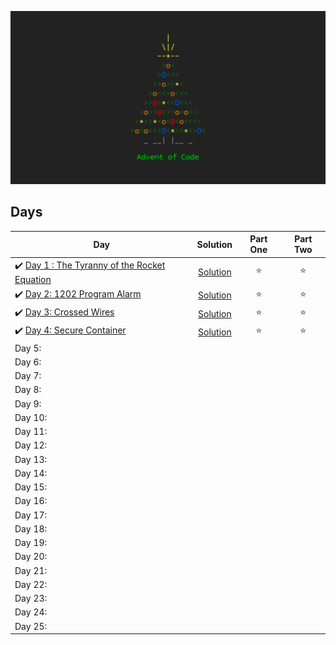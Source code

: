 ![This is the time](aoc.png)

## Days

| Day  | Solution | Part One | Part Two | 
|---|:---:|:---:|:---:|
|✔️ [Day 1 : The Tyranny of the Rocket Equation](https://adventofcode.com/2019/day/1) | [Solution](https://github.com/edsimon/adventOfCode2019/blob/master/src/day1.py) | ⭐️ | ⭐️ |
|✔️ [Day 2: 1202 Program Alarm](https://adventofcode.com/2019/day/1) | [Solution](https://github.com/edsimon/adventOfCode2019/blob/master/src/day2.py) | ⭐️ | ⭐️ |
|✔️ [Day 3: Crossed Wires](https://adventofcode.com/2019/day/1) | [Solution](https://github.com/edsimon/adventOfCode2019/blob/master/src/day03.py) | ⭐️ | ⭐ |
|✔️ [Day 4: Secure Container](https://adventofcode.com/2019/day/1) | [Solution](https://github.com/edsimon/adventOfCode2019/blob/master/src/day04.py) | ⭐ | ⭐ |
| Day 5: |  |  |  |
| Day 6: |  |  |  |
| Day 7: |  |  |  |
| Day 8: |  |  |  |
| Day 9: |  |  |  |
| Day 10: |  |  |  |
| Day 11: |  |  |  |
| Day 12: |  |  |  |
| Day 13: |  |  |  |
| Day 14: |  |  |  |
| Day 15: |  |  |  |
| Day 16: |  |  |  |
| Day 17: |  |  |  |
| Day 18: |  |  |  |
| Day 19: |  |  |  |
| Day 20: |  |  |  |
| Day 21: |  |  |  |
| Day 22: |  |  |  |
| Day 23: |  |  |  |
| Day 24: |  |  |  |
| Day 25: |  |  |  |
